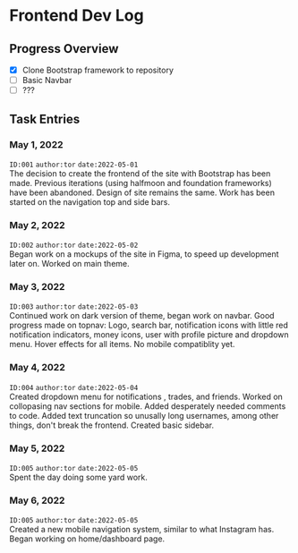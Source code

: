 # Frontend Dev Log

## Progress Overview
- [x] Clone Bootstrap framework to repository
- [ ] Basic Navbar
- [ ] ???

## Task Entries

### May 1, 2022
`ID:001` `author:tor` `date:2022-05-01`\
The decision to create the frontend of the site with Bootstrap has been made. Previous iterations (using halfmoon and foundation frameworks) have been abandoned. Design of site remains the same. Work has been started on the navigation top and side bars.

### May 2, 2022
`ID:002` `author:tor` `date:2022-05-02`\
Began work on a mockups of the site in Figma, to speed up development later on. Worked on main theme.

### May 3, 2022
`ID:003` `author:tor` `date:2022-05-03`\
Continued work on dark version of theme, began work on navbar. Good progress made on topnav: Logo, search bar, notification icons with little red notification indicators, money icons, user with profile picture and dropdown menu. Hover effects for all items. No mobile compatiblity yet.

### May 4, 2022
`ID:004` `author:tor` `date:2022-05-04`\
Created dropdown menu for notifications , trades, and friends. Worked on collopasing nav sections for mobile. Added desperately needed comments to code. Added text truncation so unusally long usernames, among other things, don't break the frontend. Created basic sidebar.

### May 5, 2022
`ID:005` `author:tor` `date:2022-05-05`\
Spent the day doing some yard work.

### May 6, 2022
`ID:005` `author:tor` `date:2022-05-05`\
Created a new mobile navigation system, similar to what Instagram has. Began working on home/dashboard page.
